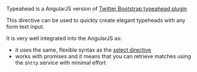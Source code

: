 Typeahead is a AngularJS version of [Twitter Bootstrap typeahead plugin](http://twitter.github.com/bootstrap/javascript.html#typeahead)

This directive can be used to quickly create elegant typeheads with any form text input.

It is very well integrated into the AngularJS as:

* it uses the same, flexible syntax as the [select directive](http://docs.angularjs.org/api/ng.directive:select)
* works with promises and it means that you can retrieve matches using the `$http` service with minimal effort